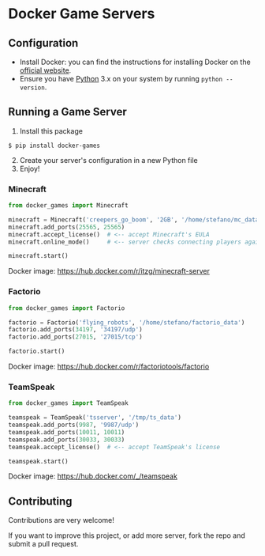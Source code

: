 # Docker Game Servers

## Configuration

- Install Docker: you can find the instructions for 
   installing Docker on the [official website](https://docs.docker.com/get-docker/).
- Ensure you have [Python](https://www.python.org/downloads/) 3.x on your system by running `python --version`.

## Running a Game Server

1. Install this package
```shell
$ pip install docker-games
```
2. Create your server's configuration in a new Python file
3. Enjoy!

### Minecraft

```python
from docker_games import Minecraft

minecraft = Minecraft('creepers_go_boom', '2GB', '/home/stefano/mc_data')
minecraft.add_ports(25565, 25565)
minecraft.accept_license()  # <-- accept Minecraft's EULA
minecraft.online_mode()     # <-- server checks connecting players against Minecraft account database

minecraft.start()
```

Docker image: https://hub.docker.com/r/itzg/minecraft-server

### Factorio

```python
from docker_games import Factorio

factorio = Factorio('flying_robots', '/home/stefano/factorio_data')
factorio.add_ports(34197, '34197/udp')
factorio.add_ports(27015, '27015/tcp')

factorio.start()
```

Docker image: https://hub.docker.com/r/factoriotools/factorio

### TeamSpeak

```python
from docker_games import TeamSpeak

teamspeak = TeamSpeak('tsserver', '/tmp/ts_data')
teamspeak.add_ports(9987, '9987/udp')
teamspeak.add_ports(10011, 10011)
teamspeak.add_ports(30033, 30033)
teamspeak.accept_license()  # <-- accept TeamSpeak's license

teamspeak.start()
```

Docker image: https://hub.docker.com/_/teamspeak 

## Contributing

Contributions are very welcome!

If you want to improve this project, or add more server, fork the repo and submit a pull request.
